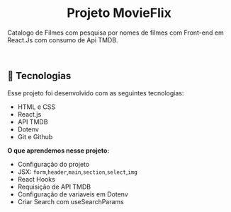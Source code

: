 
<h1 align="center"> Projeto MovieFlix </h1>

Catalogo de Filmes com pesquisa por nomes de filmes com Front-end em React.Js com consumo de Api TMDB.

<br>

## 🚀 Tecnologias

Esse projeto foi desenvolvido com as seguintes tecnologias:

- HTML e CSS
- React.js
- API TMDB
- Dotenv
- Git e Github


**O que aprendemos nesse projeto:**

- Configuração do projeto
- JSX: `form`,`header`,`main`,`section`,`select`,`img`
- React Hooks
- Requisição de API TMDB
- Configuração de variaveis em Dotenv
- Criar Search com useSearchParams
